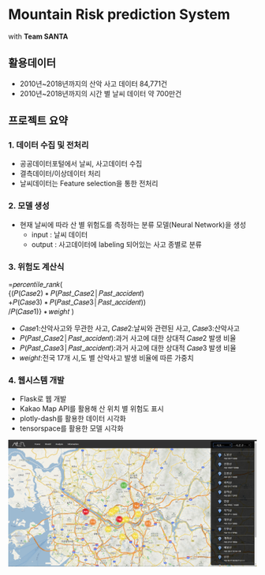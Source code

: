 # Mountain Risk prediction System
with **Team SANTA**


## 활용데이터

* 2010년~2018년까지의 산악 사고 데이터 84,771건
* 2010년~2018년까지의 시간 별 날씨 데이터 약 700만건


## 프로젝트 요약

### 1. 데이터 수집 및 전처리
  + 공공데이터포털에서 날씨, 사고데이터 수집
  + 결측데이터/이상데이터 처리
  + 날씨데이터는 Feature selection을 통한 전처리

### 2. 모델 생성  
  + 현재 날씨에 따라 산 별 위험도를 측정하는 분류 모델(Neural Network)을 생성
    + input  : 날씨 데이터
    + output : 사고데이터에 labeling 되어있는 사고 종별로 분류

### 3. 위험도 계산식
=𝑝𝑒𝑟𝑐𝑒𝑛𝑡𝑖𝑙𝑒_𝑟𝑎𝑛𝑘(<br>
{(𝑃(𝐶𝑎𝑠𝑒2) ∗ 𝑃(𝑃𝑎𝑠𝑡_𝐶𝑎𝑠𝑒2│𝑃𝑎𝑠𝑡_𝑎𝑐𝑐𝑖𝑑𝑒𝑛𝑡) <br>
+𝑃(𝐶𝑎𝑠𝑒3) ∗ 𝑃(𝑃𝑎𝑠𝑡_𝐶𝑎𝑠𝑒3│𝑃𝑎𝑠𝑡_𝑎𝑐𝑐𝑖𝑑𝑒𝑛𝑡)) <br>
/𝑃(𝐶𝑎𝑠𝑒1)} ∗ 𝑤𝑒𝑖𝑔ℎ𝑡 )

* 𝐶𝑎𝑠𝑒1:산악사고와 무관한 사고,  𝐶𝑎𝑠𝑒2:날씨와 관련된 사고,  𝐶𝑎𝑠𝑒3:산악사고
* 𝑃(𝑃𝑎𝑠𝑡_𝐶𝑎𝑠𝑒2│𝑃𝑎𝑠𝑡_𝑎𝑐𝑐𝑖𝑑𝑒𝑛𝑡):과거 사고에 대한 상대적 𝐶𝑎𝑠𝑒2 발생 비율
* 𝑃(𝑃𝑎𝑠𝑡_𝐶𝑎𝑠𝑒3│𝑃𝑎𝑠𝑡_𝑎𝑐𝑐𝑖𝑑𝑒𝑛𝑡):과거 사고에 대한 상대적 𝐶𝑎𝑠𝑒3 발생 비율
* 𝑤𝑒𝑖𝑔ℎ𝑡:전국 17개 시,도 별 산악사고 발생 비율에 따른  가중치 

### 4. 웹시스템 개발
  + Flask로 웹 개발
  + Kakao Map API를 활용해 산 위치 별 위험도 표시 
  + plotly-dash를 활용한 데이터 시각화
  + tensorspace를 활용한 모델 시각화
  
  
![mainCapture](./static/main.png)
